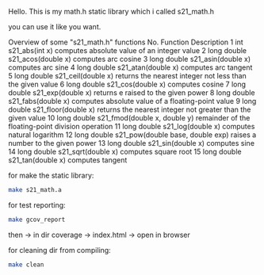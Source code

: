 Hello. This is my math.h static library which i called s21_math.h

you can use it like you want.

  Overview of some "s21_math.h" functions
  No.	            Function	      Description
  1	  int         s21_abs(int x)	    computes absolute value of an integer value
  2	  long double s21_acos(double x)	computes arc cosine
  3	  long double s21_asin(double x)	computes arc sine
  4	  long double s21_atan(double x)	computes arc tangent
  5	  long double s21_ceil(double x)	returns the nearest integer not less than the given value
  6	  long double s21_cos(double x)	  computes cosine
  7	  long double s21_exp(double x)	  returns e raised to the given power
  8	  long double s21_fabs(double x)	computes absolute value of a floating-point value
  9	  long double s21_floor(double x)	returns the nearest integer not greater than the given value
  10  long double s21_fmod(double x, double y)	remainder of the floating-point division operation
  11	long double s21_log(double x)	  computes natural logarithm
  12	long double s21_pow(double base, double exp)	raises a number to the given power
  13	long double s21_sin(double x)	  computes sine
  14	long double s21_sqrt(double x)	computes square root
  15	long double s21_tan(double x)	  computes tangent


for make the static library:
```sh
make s21_math.a
```

for test reporting:
```sh
make gcov_report
```

then -> in dir coverage -> index.html -> open in browser

for cleaning dir from compiling:
```sh
make clean
```

